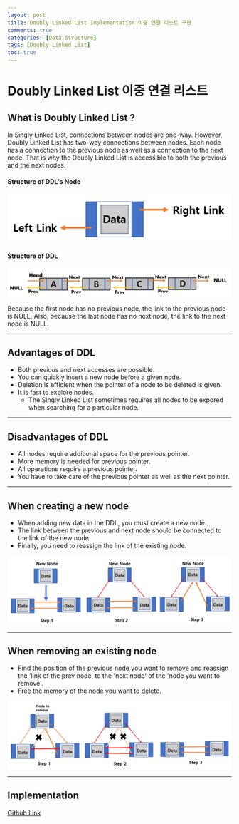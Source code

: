 ```yaml
---
layout: post
title: Doubly Linked List Implementation 이중 연결 리스트 구현
comments: true
categories: [Data Structure]
tags: [Doubly Linked List]
toc: true
---
```


# Doubly Linked List 이중 연결 리스트

## What is Doubly Linked List ?

In Singly Linked List, connections between nodes are one-way. However, Doubly Linked List has two-way connections between nodes. Each node has a connection to the previous node as well as a connection to the next node. That is why the Doubly Linked List is accessible to both the previous and the next nodes.

#### Structure of DDL's Node

![screen](/public/images/DDL2.PNG)

#### Structure of DDL

![screen](/public/images/DDL3.PNG)

Because the first node has no previous node, the link to the previous node is NULL. Also, because the last node has no next node, the link to the next node is NULL.

---

## Advantages of DDL

- Both previous and next accesses are possible.
- You can quickly insert a new node before a given node.
- Deletion is efficient when the pointer of a node to be deleted is given.
- It is fast to explore nodes.
  - The Singly Linked List sometimes requires all nodes to be expored when searching for a particular node.

---

## Disadvantages of DDL

- All nodes require additional space for the previous pointer.
- More memory is needed for previous pointer.
- All operations require a previous pointer.
- You have to take care of the previous pointer as well as the next pointer.

---

## When creating a new node

- When adding new data in the DDL, you must create a new node.
- The link between the previous and next node should be connected to the link of the new node.
- Finally, you need to reassign the link of the existing node.

![screen](/public/images/DDL4.PNG)

---

## When removing an existing node

- Find the position of the previous node you want to remove and reassign the 'link of the prev node' to the 'next node' of the 'node you want to remove'.
- Free the memory of the node you want to delete.

![screen](/public/images/DDL5.PNG)

---

## Implementation

[Github Link](https://github.com/HyoSup0513/study/tree/master/Datastructure/Doubly%20Linked%20List)
